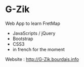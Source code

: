 G-Zik
=====

Web App to learn FretMap

* JavaScripts / jQuery
* Bootstrap
* CSS3
* in french for the moment

Website : http://G-Zik.bourdais.info
